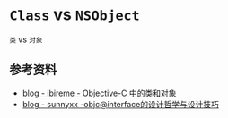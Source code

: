 # `Class` vs `NSObject` 
`类` vs `对象`

## 参考资料
- [blog - ibireme - Objective-C 中的类和对象](https://blog.ibireme.com/2013/11/25/objc-object/)
- [blog - sunnyxx -objc@interface的设计哲学与设计技巧](http://blog.sunnyxx.com/2014/04/13/objc_dig_interface/)